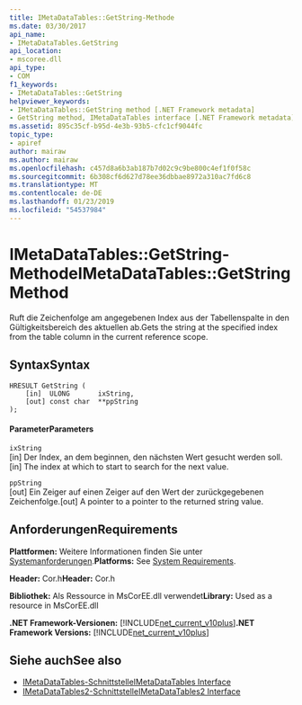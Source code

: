 ```yaml
---
title: IMetaDataTables::GetString-Methode
ms.date: 03/30/2017
api_name:
- IMetaDataTables.GetString
api_location:
- mscoree.dll
api_type:
- COM
f1_keywords:
- IMetaDataTables::GetString
helpviewer_keywords:
- IMetaDataTables::GetString method [.NET Framework metadata]
- GetString method, IMetaDataTables interface [.NET Framework metadata]
ms.assetid: 895c35cf-b95d-4e3b-93b5-cfc1cf9044fc
topic_type:
- apiref
author: mairaw
ms.author: mairaw
ms.openlocfilehash: c457d8a6b3ab187b7d02c9c9be800c4ef1f0f58c
ms.sourcegitcommit: 6b308cf6d627d78ee36dbbae8972a310ac7fd6c8
ms.translationtype: MT
ms.contentlocale: de-DE
ms.lasthandoff: 01/23/2019
ms.locfileid: "54537984"
---
```

# <a name="imetadatatablesgetstring-method"></a><span data-ttu-id="2bb92-102">IMetaDataTables::GetString-Methode</span><span class="sxs-lookup"><span data-stu-id="2bb92-102">IMetaDataTables::GetString Method</span></span>
<span data-ttu-id="2bb92-103">Ruft die Zeichenfolge am angegebenen Index aus der Tabellenspalte in den Gültigkeitsbereich des aktuellen ab.</span><span class="sxs-lookup"><span data-stu-id="2bb92-103">Gets the string at the specified index from the table column in the current reference scope.</span></span>  
  
## <a name="syntax"></a><span data-ttu-id="2bb92-104">Syntax</span><span class="sxs-lookup"><span data-stu-id="2bb92-104">Syntax</span></span>  
  
```  
HRESULT GetString (   
    [in]  ULONG       ixString,  
    [out] const char  **ppString  
);  
```  
  
#### <a name="parameters"></a><span data-ttu-id="2bb92-105">Parameter</span><span class="sxs-lookup"><span data-stu-id="2bb92-105">Parameters</span></span>  
 `ixString`  
 <span data-ttu-id="2bb92-106">[in] Der Index, an dem beginnen, den nächsten Wert gesucht werden soll.</span><span class="sxs-lookup"><span data-stu-id="2bb92-106">[in] The index at which to start to search for the next value.</span></span>  
  
 `ppString`  
 <span data-ttu-id="2bb92-107">[out] Ein Zeiger auf einen Zeiger auf den Wert der zurückgegebenen Zeichenfolge.</span><span class="sxs-lookup"><span data-stu-id="2bb92-107">[out] A pointer to a pointer to the returned string value.</span></span>  
  
## <a name="requirements"></a><span data-ttu-id="2bb92-108">Anforderungen</span><span class="sxs-lookup"><span data-stu-id="2bb92-108">Requirements</span></span>  
 <span data-ttu-id="2bb92-109">**Plattformen:** Weitere Informationen finden Sie unter [Systemanforderungen](../../../../docs/framework/get-started/system-requirements.md).</span><span class="sxs-lookup"><span data-stu-id="2bb92-109">**Platforms:** See [System Requirements](../../../../docs/framework/get-started/system-requirements.md).</span></span>  
  
 <span data-ttu-id="2bb92-110">**Header:** Cor.h</span><span class="sxs-lookup"><span data-stu-id="2bb92-110">**Header:** Cor.h</span></span>  
  
 <span data-ttu-id="2bb92-111">**Bibliothek:** Als Ressource in MsCorEE.dll verwendet</span><span class="sxs-lookup"><span data-stu-id="2bb92-111">**Library:** Used as a resource in MsCorEE.dll</span></span>  
  
 <span data-ttu-id="2bb92-112">**.NET Framework-Versionen:** [!INCLUDE[net_current_v10plus](../../../../includes/net-current-v10plus-md.md)]</span><span class="sxs-lookup"><span data-stu-id="2bb92-112">**.NET Framework Versions:** [!INCLUDE[net_current_v10plus](../../../../includes/net-current-v10plus-md.md)]</span></span>  
  
## <a name="see-also"></a><span data-ttu-id="2bb92-113">Siehe auch</span><span class="sxs-lookup"><span data-stu-id="2bb92-113">See also</span></span>
- [<span data-ttu-id="2bb92-114">IMetaDataTables-Schnittstelle</span><span class="sxs-lookup"><span data-stu-id="2bb92-114">IMetaDataTables Interface</span></span>](../../../../docs/framework/unmanaged-api/metadata/imetadatatables-interface.md)
- [<span data-ttu-id="2bb92-115">IMetaDataTables2-Schnittstelle</span><span class="sxs-lookup"><span data-stu-id="2bb92-115">IMetaDataTables2 Interface</span></span>](../../../../docs/framework/unmanaged-api/metadata/imetadatatables2-interface.md)
